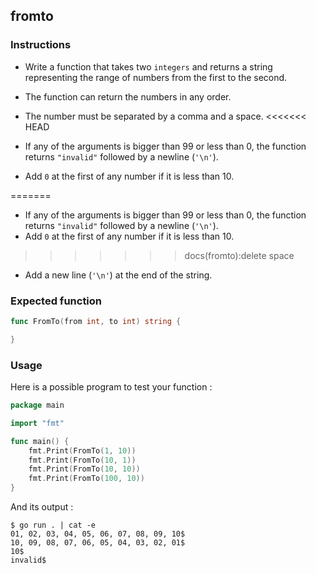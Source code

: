 ## fromto

### Instructions

- Write a function that takes two `integers` and returns a string representing the range of numbers from the first to the second.
- The function can return the numbers in any order.
- The number must be separated by a comma and a space.
<<<<<<< HEAD

- If any of the arguments is bigger than 99 or less than 0, the function returns `"invalid"` followed by a newline (`'\n'`).

- Add `0` at the first of any number if it is less than 10.

=======
- If any of the arguments is bigger than 99 or less than 0, the function returns `"invalid"` followed by a newline (`'\n'`).
- Add `0` at the first of any number if it is less than 10.  
>>>>>>> docs(fromto):delete space
- Add a new line (`'\n'`) at the end of the string.

### Expected function

```go
func FromTo(from int, to int) string {

}
```

### Usage

Here is a possible program to test your function :

```go
package main

import "fmt"

func main() {
	fmt.Print(FromTo(1, 10))
	fmt.Print(FromTo(10, 1))
	fmt.Print(FromTo(10, 10))
	fmt.Print(FromTo(100, 10))
}
```

And its output :

```console
$ go run . | cat -e
01, 02, 03, 04, 05, 06, 07, 08, 09, 10$
10, 09, 08, 07, 06, 05, 04, 03, 02, 01$
10$
invalid$
```
